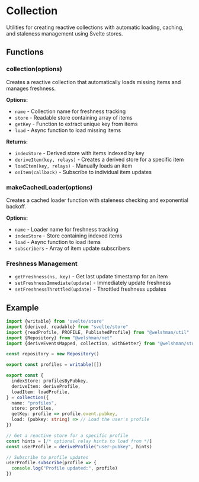 # Collection

Utilities for creating reactive collections with automatic loading, caching, and staleness management using Svelte stores.

## Functions

### collection(options)

Creates a reactive collection that automatically loads missing items and manages freshness.

**Options:**
- `name` - Collection name for freshness tracking
- `store` - Readable store containing array of items
- `getKey` - Function to extract unique key from items
- `load` - Async function to load missing items

**Returns:**
- `indexStore` - Derived store with items indexed by key
- `deriveItem(key, relays)` - Creates a derived store for a specific item
- `loadItem(key, relays)` - Manually loads an item
- `onItem(callback)` - Subscribe to individual item updates

### makeCachedLoader(options)

Creates a cached loader function with staleness checking and exponential backoff.

**Options:**
- `name` - Loader name for freshness tracking
- `indexStore` - Store containing indexed items
- `load` - Async function to load items
- `subscribers` - Array of item update subscribers

### Freshness Management

- `getFreshness(ns, key)` - Get last update timestamp for an item
- `setFreshnessImmediate(update)` - Immediately update freshness
- `setFreshnessThrottled(update)` - Throttled freshness updates

## Example

```typescript
import {writable} from 'svelte/store'
import {derived, readable} from "svelte/store"
import {readProfile, PROFILE, PublishedProfile} from "@welshman/util"
import {Repository} from "@welshman/net"
import {deriveEventsMapped, collection, withGetter} from "@welshman/store"

const repository = new Repository()

export const profiles = writable([])

export const {
  indexStore: profilesByPubkey,
  deriveItem: deriveProfile,
  loadItem: loadProfile,
} = collection({
  name: "profiles",
  store: profiles,
  getKey: profile => profile.event.pubkey,
  load: (pubkey: string) => // Load the user's profile
})

// Get a reactive store for a specific profile
const hints = [/* optional relay hints to load from */]
const userProfile = deriveProfile("user-pubkey", hints)

// Subscribe to profile updates
userProfile.subscribe(profile => {
  console.log("Profile updated:", profile)
})
```
